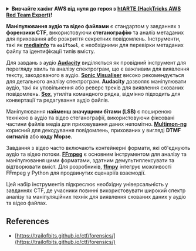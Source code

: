 <details>

<summary><strong>Вивчайте хакінг AWS від нуля до героя з</strong> <a href="https://training.hacktricks.xyz/courses/arte"><strong>htARTE (HackTricks AWS Red Team Expert)</strong></a><strong>!</strong></summary>

Інші способи підтримки HackTricks:

* Якщо ви хочете побачити вашу **компанію в рекламі на HackTricks** або **завантажити HackTricks у форматі PDF**, перевірте [**ПЛАНИ ПІДПИСКИ**](https://github.com/sponsors/carlospolop)!
* Отримайте [**офіційний PEASS & HackTricks мерч**](https://peass.creator-spring.com)
* Відкрийте для себе [**Сім'ю PEASS**](https://opensea.io/collection/the-peass-family), нашу колекцію ексклюзивних [**NFT**](https://opensea.io/collection/the-peass-family)
* **Приєднуйтесь до** 💬 [**групи Discord**](https://discord.gg/hRep4RUj7f) або [**групи telegram**](https://t.me/peass) або **слідкуйте** за нами на **Twitter** 🐦 [**@hacktricks_live**](https://twitter.com/hacktricks_live)**.**
* **Поділіться своїми хакерськими трюками, надсилайте PR до** [**HackTricks**](https://github.com/carlospolop/hacktricks) та [**HackTricks Cloud**](https://github.com/carlospolop/hacktricks-cloud) репозиторіїв.

</details>

**Маніпулювання аудіо та відео файлами** є стандартом у завданнях з **форензики CTF**, використовуючи **стеганографію** та аналіз метаданих для приховання або розкриття секретних повідомлень. Інструменти, такі як **[mediainfo](https://mediaarea.net/en/MediaInfo)** та **`exiftool`**, є необхідними для перевірки метаданих файлу та ідентифікації типів вмісту.

Для завдань з аудіо **[Audacity](http://www.audacityteam.org/)** виділяється як провідний інструмент для перегляду хвиль та аналізу спектрограм, що є важливим для виявлення тексту, закодованого в аудіо. **[Sonic Visualiser](http://www.sonicvisualiser.org/)** високо рекомендується для детального аналізу спектрограм. **Audacity** дозволяє маніпулювати аудіо, такі як уповільнення або реверс треків для виявлення схованих повідомлень. **[Sox](http://sox.sourceforge.net/)**, утиліта командного рядка, відмінно підходить для конвертації та редагування аудіо файлів.

Маніпулювання **найменш значущими бітами (LSB)** є поширеною технікою в аудіо та відео стеганографії, використовуючи фіксовані частини файлів медіа для приховування даних непомітно. **[Multimon-ng](http://tools.kali.org/wireless-attacks/multimon-ng)** корисний для декодування повідомлень, прихованих у вигляді **DTMF сигналів** або **коду Морзе**.

Завдання з відео часто включають контейнерні формати, які об'єднують аудіо та відео потоки. **[FFmpeg](http://ffmpeg.org/)** є основним інструментом для аналізу та маніпулювання цими форматами, здатним демультиплексувати та відтворювати вміст. Для розробників, **[ffmpy](http://ffmpy.readthedocs.io/en/latest/examples.html)** інтегрує можливості FFmpeg у Python для продвинутих сценаріїв взаємодії.

Цей набір інструментів підкреслює необхідну універсальність у завданнях CTF, де учасники повинні використовувати широкий спектр аналізу та маніпуляційних технік для виявлення схованих даних у аудіо та відео файлах.

## References
* [https://trailofbits.github.io/ctf/forensics/](https://trailofbits.github.io/ctf/forensics/)

</details>
